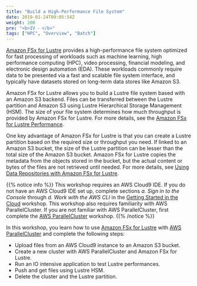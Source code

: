 ```yaml
---
title: "Build a High-Performance File System"
date: 2019-01-24T09:05:54Z
weight: 200
pre: "<b>IV ⁃ </b>"
tags: ["HPC", "Overview", "Batch"]
---
```


[Amazon FSx for Lustre](https://aws.amazon.com/fsx/lustre/) provides a high-performance file system optimized for fast processing of workloads such as machine learning, high performance computing (HPC), video processing, financial modeling, and electronic design automation (EDA). These workloads commonly require data to be presented via a fast and scalable file system interface, and typically have datasets stored on long-term data stores like Amazon S3.

Amazon FSx for Lustre allows you to build a Lustre file system based with an Amazon S3 backend. Files can be transferred between the Lustre partition and Amazon S3 using Lustre Hierarchical Storage Management (HSM). The size of your file system determines how much throughput is provided by Amazon FSx for Lustre. For more details, see the [Amazon FSx for Lustre Performance](https://docs.aws.amazon.com/fsx/latest/LustreGuide/performance.html).

One key advantage of Amazon FSx for Lustre is that you can create a Lustre partition based on the required size or throughput you need. If linked to an Amazon S3 bucket, the size of the Lustre partition can be lesser than the total size of the Amazon S3 bucket. Amazon FSx for Lustre copies the metadata from the objects stored in the bucket, but the actual content or bytes of the files are not retrieved until needed. For more details, see [Using Data Repositories with Amazon FSx for Lustre](https://docs.aws.amazon.com/fsx/latest/LustreGuide/fsx-data-repositories.html).

{{% notice info %}}
This workshop requires an AWS Cloud9 IDE. If you do not have an AWS Cloud9 IDE set up, complete sections *a. Sign in to the Console* through *d. Work with the AWS CLI* in the [Getting Started in the Cloud](/02-aws-getting-started.html) workshop.
This workshop also requires familiarity with AWS ParallelCluster. If you are not familiar with AWS ParallelCluster, first complete the [AWS ParallelCluster](/03-hpc-aws-parallelcluster-workshop.html) workshop.
{{% /notice %}}

In this workshop, you learn how to use [Amazon FSx for Lustre](https://aws.amazon.com/fsx/lustre/) with [AWS ParallelCluster](https://aws.amazon.com/hpc/parallelcluster/) and complete the following steps:

- Upload files from an AWS Cloud9 instance to an Amazon S3 bucket.
- Create a new cluster with AWS ParallelCluster and Amazon FSx for Lustre.
- Run an IO intensive application to test Lustre performances.
- Push and get files using Lustre HSM.
- Delete the cluster and the Lustre partition.

